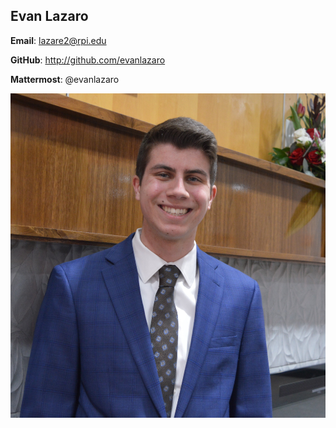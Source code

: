 ## Evan Lazaro
**Email**: lazare2@rpi.edu

**GitHub**: http://github.com/evanlazaro

**Mattermost**: @evanlazaro

![Picture of me](/Resources/me.JPG)
